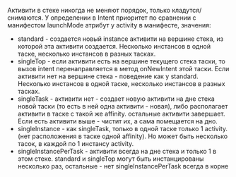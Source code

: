 Активити в стеке никогда не меняют порядок, только кладутся/снимаются.
У определении в Intent приоритет по сравнении с манифестом
launchMode атрибут у activity  в манифесте, значения:
+ standard - создается новый instance активити на вершине стека, из которой эта активити создается. Несколько инстансов в одной таске, несколько инстансов в разных тасках.
+ singleTop - если активити есть на вершине текущего стека таски, то вызов intent перенаправляется в метод onNewIntent этой таски. Если активити нет на вершине стека - поведение как у standard. Несколько инстансов в одной таске, несколько инстансов в разных тасках.
+ singleTask - активити нет - создает новую активити на дне стека новой таски (то есть в ней одна активити - новая), либо располагает активити в таске с такой же affinity. остальные активити завершает. Если есть активити выше - чистит их, а сама помещается на дно.
+ singleInstance - как singleTask, только в одной таске только 1 activity. (нет расположения в таске одной affinity). Но может быть несколько тасок, в каждой по 1 инстансу activity.
+ singleInstancePerTask - активити всегда на дне стека и только 1 в этом стеке.
standard и singleTop могут быть инстанцированы несколько раз, остальные - нет
singleInstancePerTask всегда в корне